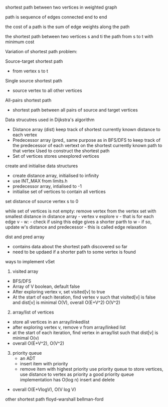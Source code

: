 shortest path between two vertices in weighted graph

path is sequence of edges connected end to end

the cost of a path is the sum of edge weights along the path

the shortest path between two vertices s and ti the path from s to t with minimum cost

Variation of shortest path problem:

Source-target shortest path
- from vertex s to t

Single source shortest path
- source vertex to all other vertices

All-pairs shortest path
- shortest path between all pairs of source and target vertices

Data strucutres used in Dijkstra's algorithm
- Distance array (dist)
  keep track of shortest currently known distance to each vertex
- Predecessor array (pred_
 same purpose as in BFS/DFS
 to keep track of the predecessor of each vertext on the shortest currently known path to that vertex
 Used to construct the shortest path
- Set of vertices stores unexplored vertices

create and initialise data structures
 - create distance array, initialised to infinity
 - use INT_MAX from limits.h
 - predecessor array, intialised to -1
 - initialise set of vertices to contain all vertices

set distance of source vertex s to 0

while set of vertices is not empty:
  remove vertex from the vertex set with smallest distance in distance array
    - vertex v
  explore v - that is for each edge v - w:
    - check if using this edge gives a shorter parth to w
    - if so, update w's distance and predecessor - this is called edge relaxation

dist and pred array 
- contains data about the shortest path discovered so far
- need to be updaed if a shorter path to some vertex is found

ways to implement vSet
1. visited array
 - BFS/DFS
 - Array of V boolean, default false
 - After exploring vertex v, set visited[v] to true
 - At the start of each iteration, find vertex v such that visited[v] is false and dist[v] is 
minimal O(V), overall O(E+V^2) O(V^2)
2. array/list of vertices
  - store all vertices in an array/linkedlist
  - after exploring vertex v, remove v from array/linked list
  - at the start of each iteration, find vertex in array/list such that dist[v] is minimal O(v)
  - overall O(E+V^2), O(V^2)
3. priority queue
    - an ADT
    - insert item with priority
    - remove item with highest priority
  use priority queue to store vertices, use distance to vertex as priority
  a good priority queue implementation has O(log n) insert and delete
  - overall O(E+VlogV), O(V log V)

other shortest path
floyd-warshall
bellman-ford
    

